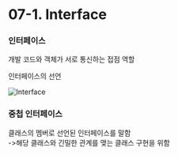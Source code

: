 # 07-1. Interface

<h3>인터페이스</h3>

개발 코드와 객체가 서로 통신하는 접점 역할

인터페이스의 선언

![Interface](https://user-images.githubusercontent.com/102217688/179508938-448802a9-fd4c-434c-a478-b1382b4e849b.png)

<h3>중첩 인터페이스</h3>

클래스의 멤버로 선언된 인터페이스를 말함   
->해당 클래스와 긴밀한 관계를 맺는 클래스 구현을 위함
